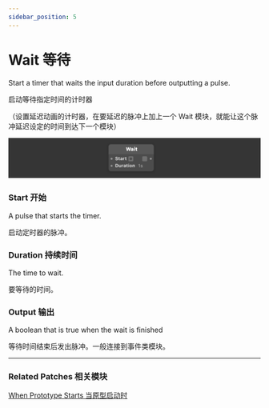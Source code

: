 ```yaml
---
sidebar_position: 5
---
```


# Wait 等待

Start a timer that waits the input duration before outputting a pulse.

启动等待指定时间的计时器

（设置延迟动画的计时器，在要延迟的脉冲上加上一个 Wait 模块，就能让这个脉冲延迟设定的时间到达下一个模块）

![Image](./../../../static/img/docs/Utility/wait.png)

### Start 开始

A pulse that starts the timer.

启动定时器的脉冲。

### Duration 持续时间

The time to wait.

要等待的时间。

### Output 输出

A boolean that is true when the wait is finished

等待时间结束后发出脉冲。一般连接到事件类模块。

------

### Related Patches 相关模块

[When Prototype Starts 当原型启动时](./When%20Prototype%20Starts.md)
